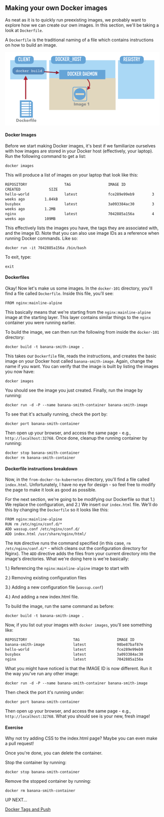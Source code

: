 ## Making your own Docker images

As neat as it is to quickly run preexisting images, we probably want to explore how we can create our own images. In this section, we'll be taking a look at `Dockerfile`.

A `Dockerfile` is the traditional naming of a file which contains instructions on how to build an image.

![Dockerfile](images/8-docker-build.png)

#### Docker Images

Before we start making Docker images, it's best if we familiarize ourselves with how images are stored in your Docker host (effectively, your laptop). Run the following command to get a list:

```
docker images
```

This will produce a list of images on your laptop that look like this:

```
REPOSITORY                 TAG                 IMAGE ID            CREATED             SIZE
hello-world                latest              fce289e99eb9        3 weeks ago         1.84kB
busybox                    latest              3a093384ac30        3 weeks ago         1.2MB
nginx                      latest              7042885a156a        4 weeks ago         109MB
```

This effectively lists the images you have, the tags they are associated with, and the image ID. Note that you can also use image IDs as a reference when running Docker commands. Like so:

```
docker run -it 7042885a156a /bin/bash
```

To exit, type:

```
exit
```

#### Dockerfiles

Okay! Now let's make us some images. In the `docker-101` directory, you'll find a file called `Dockerfile`. Inside this file, you'll see:

```
FROM nginx:mainline-alpine
```

This basically means that we're starting from the `nginx:mainline-alpine` image at the starting layer. This layer contains similar things to the `nginx` container you were running earlier.

To build the image, we can then run the following from inside the `docker-101` directory:

```
docker build -t banana-smith-image .
``` 

This takes our `Dockerfile` file, reads the instructions, and creates the basic image on your Docker host called `banana-smith-image`. Again, change the name if you want. You can verify that the image is built by listing the images you now have:

```
docker images
```

You should see the image you just created. Finally, run the image by running:

```
docker run -d -P --name banana-smith-container banana-smith-image
```

To see that it's actually running, check the port by:

```
docker port banana-smith-container
```

Then open up your browser, and access the same page - e.g., `http://localhost:32768`. Once done, cleanup the running container by running:

```
docker stop banana-smith-container
docker rm banana-smith-container
```

#### Dockerfile instructions breakdown

Now, in the `from-docker-to-kubernetes` directory, you'll find a file called `index.html`. Unfortunately, I have no eye for design - so feel free to modify the page to make it look as good as possible.

For the next section, we're going to be modifying our Dockerfile so that 1.) We replace the configuration, and 2.) We insert our `index.html` file. We'll do this by changing the `Dockerfile` so it looks like this:

```
FROM nginx:mainline-alpine
RUN rm /etc/nginx/conf.d/*
ADD wassup.conf /etc/nginx/conf.d/
ADD index.html /usr/share/nginx/html/
```

The `RUN` directive runs the command specified (in this case, `rm /etc/nginx/conf.d/*` - which cleans out the configuration directory for Nginx). The `ADD` directive adds the files from your current directory into the image's directories. What we're doing here is we're basically:

1.) Referencing the `nginx:mainline-alpine` image to start with

2.) Removing existing configuration files

3.) Adding a new configuration file (`wassup.conf`)

4.) And adding a new index.html file.

To build the image, run the same command as before:

```
docker build -t banana-smith-image .
```

Now, if you list out your images with `docker images`, you'll see something like: 

```
REPOSITORY                     TAG                 IMAGE ID            
banana-smith-image             latest              98be87baf87e       
hello-world                    latest              fce289e99eb9      
busybox                        latest              3a093384ac30     
nginx                          latest              7042885a156a    
```

What you might have noticed is that the IMAGE ID is now different. Run it the way you've run any other image:

```
docker run -d -P --name banana-smith-container banana-smith-image
```

Then check the port it's running under:

```
docker port banana-smith-container
```

Then open up your browser, and access the same page - e.g., `http://localhost:32768`. What you should see is your new, fresh image!


#### Exercise

Why not try adding CSS to the index.html page? Maybe you can even make a pull request!

Once you're done, you can delete the container.

Stop the container by running:

```
docker stop banana-smith-container
```

Remove the stopped container by running:

```
docker rm banana-smith-container
```

UP NEXT...

[Docker Tags and Push](3-Tags-and-Push.md)
